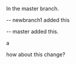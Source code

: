 In the master branch.

-- newbranch1 added this


-- master added this.

a

how about this change?

